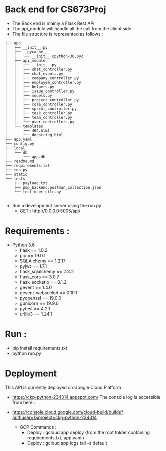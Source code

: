 # Back end for CS673Proj
- The Back end is mainly a Flask Rest API
- The api_module will handle all the call from the client side
- The file structure is represented as follows :
```
├── app
│   ├── __init__.py
│   ├── __pycache__
│   │   └── __init__.cpython-36.pyc
│   ├── api_module
│   │   ├── __init__.py
│   │   ├── chat_controller.py
│   │   ├── chat_events.py
│   │   ├── company_controller.py
│   │   ├── employee_controller.py
│   │   ├── helpers.py
│   │   ├── issue_controller.py
│   │   ├── models.py
│   │   ├── project_controller.py
│   │   ├── role_controller.py
│   │   ├── sprint_controller.py
│   │   ├── task_controller.py
│   │   ├── team_controller.py
│   │   └── user_controllers.py
│   └── templates
│       ├── 404.html
│       └── docstring.html
├── app.yaml
├── config.py
├── local
│   └── db
│       └── app.db
├── readme.md
├── requirements.txt
├── run.py
├── static
└── tests
    ├── payload.txt
    ├── pmp_backend.postman_collection.json
    └── test_user_ctlr.py


```

- Run a development server using the run.py
    - GET : http://0.0.0.0:5005/api/ 

# Requirements : 
- Python 3.6
    - flask == 1.0.2
    - pip == 19.0.1
    - SQLAlchemy == 1.2.17
    - pyjwt == 1.7.1
    - flask_sqlalchemy == 2.3.2
    - flask_cors == 3.0.7
    - flask_socketio == 3.1.2
    - gevent == 1.4.0
    - gevent-websocket == 0.10.1
    - pyopenssl == 19.0.0
    - gunicorn == 19.9.0
    - pytest == 4.2.1
    - urllib3 == 1.24.1
    
# Run : 
- pip install requirements.txt
- python run.py

# Deployment
This API is currently deployed on Google Cloud Platform
- https://ckp-python-234314.appspot.com/
The console log is accessible from here :
- https://console.cloud.google.com/cloud-build/builds?authuser=1&project=ckp-python-234314

    - GCP Commands :
        - Deploy : gcloud app deploy (from the root folder containing requirements.txt, app.yaml)
        - Deploy : gcloud app logs tail -s default
